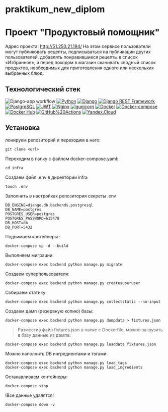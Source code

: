 # praktikum_new_diplom
# Проект "Продуктовый помощник"
Адрес проекта: http://51.250.21.194/
На этом сервисе пользователи могут публиковать рецепты, подписываться на публикации других пользователей, добавлять понравившиеся рецепты в список «Избранное», а перед походом в магазин скачивать сводный список продуктов, необходимых для приготовления одного или нескольких выбранных блюд.

## Технологический стек
![Django-app workflow](https://github.com/kotletka92/yamdb_final/actions/workflows/yamdb_workflow.yml/badge.svg)
[![Python](https://img.shields.io/badge/-Python-464646?style=flat&logo=Python&logoColor=56C0C0&color=008080)](https://www.python.org/)
[![Django](https://img.shields.io/badge/-Django-464646?style=flat&logo=Django&logoColor=56C0C0&color=008080)](https://www.djangoproject.com/)
[![Django REST Framework](https://img.shields.io/badge/-Django%20REST%20Framework-464646?style=flat&logo=Django%20REST%20Framework&logoColor=56C0C0&color=008080)](https://www.django-rest-framework.org/)
[![PostgreSQL](https://img.shields.io/badge/-PostgreSQL-464646?style=flat&logo=PostgreSQL&logoColor=56C0C0&color=008080)](https://www.postgresql.org/)
[![JWT](https://img.shields.io/badge/-JWT-464646?style=flat&color=008080)](https://jwt.io/)
[![Nginx](https://img.shields.io/badge/-NGINX-464646?style=flat&logo=NGINX&logoColor=56C0C0&color=008080)](https://nginx.org/ru/)
[![gunicorn](https://img.shields.io/badge/-gunicorn-464646?style=flat&logo=gunicorn&logoColor=56C0C0&color=008080)](https://gunicorn.org/)
[![Docker](https://img.shields.io/badge/-Docker-464646?style=flat&logo=Docker&logoColor=56C0C0&color=008080)](https://www.docker.com/)
[![Docker-compose](https://img.shields.io/badge/-Docker%20compose-464646?style=flat&logo=Docker&logoColor=56C0C0&color=008080)](https://www.docker.com/)
[![Docker Hub](https://img.shields.io/badge/-Docker%20Hub-464646?style=flat&logo=Docker&logoColor=56C0C0&color=008080)](https://www.docker.com/products/docker-hub)
[![GitHub%20Actions](https://img.shields.io/badge/-GitHub%20Actions-464646?style=flat&logo=GitHub%20actions&logoColor=56C0C0&color=008080)](https://github.com/features/actions)
[![Yandex.Cloud](https://img.shields.io/badge/-Yandex.Cloud-464646?style=flat&logo=Yandex.Cloud&logoColor=56C0C0&color=008080)](https://cloud.yandex.ru/)


## Установка
лонируем репозиторий и переходим в него:
```
git clone <url>
```
Переходим в папку с файлом docker-compose.yaml:
```
cd infra
```
Создаем файл .env в директории infra
```
touch .env
```
Заполнить в настройках репозитория секреты .env
```
DB_ENGINE=django.db.backends.postgresql
DB_NAME=postgres
POSTGRES_USER=postgres
POSTGRES_PASSWORD=615478
DB_HOST=db
DB_PORT=5432
```
Поднимаем контейнеры :
```
docker-compose up -d --build
```
Выполняем миграции:
```
docker-compose exec backend python manage.py migrate
```
Создаем суперпользователя:
```
docker-compose exec backend python manage.py createsuperuser
```
Собираем статику:
```
docker-compose exec backend python manage.py collectstatic --no-input
```
Создаем дамп (резервную копию) базы:
```
docker-compose exec backend python manage.py dumpdata > fixtures.json
```
> Разместив файл fixtures.json в папке с Dockerfile, можно загрузить в базу данные из дампа:

```
docker-compose exec backend python manage.py loaddata fixtures.json
```
Можно наполнить DB ингредиентами и тэгами:
```
docker-compose exec backend python manage.py load_tags
docker-compose exec backend python manage.py load_ingredients
```
Останавливаем контейнеры:
```
docker-compose stop
```
!Все данные удалятся!
```
docker-compose down -v
```